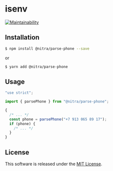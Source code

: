 # isenv

[![Maintainability](https://api.codeclimate.com/v1/badges/4311d3f7eac5313191cd/maintainability)](https://codeclimate.com/github/nitra/parse-phone/maintainability)

## Installation

```bash
$ npm install @nitra/parse-phone --save
```

or

```bash
$ yarn add @nitra/parse-phone
```

## Usage

```javascript
"use strict";

import { parsePhone } from "@nitra/parse-phone";

{
  /* ... */
  const phone = parsePhone("+7 913 065 89 17");
  if (phone) {
    /* ... */
  }
}
```

## License

This software is released under the [MIT License](https://github.com/nitra/parse-phone/blob/master/LICENSE).
